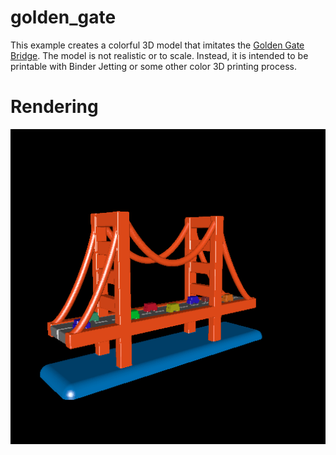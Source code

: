 # golden_gate

This example creates a colorful 3D model that imitates the [Golden Gate Bridge](https://en.wikipedia.org/wiki/Golden_Gate_Bridge). The model is not realistic or to scale. Instead, it is intended to be printable with Binder Jetting or some other color 3D printing process.

# Rendering

![Rendering of the parody Golden Gate Bridge](rendering.png)
